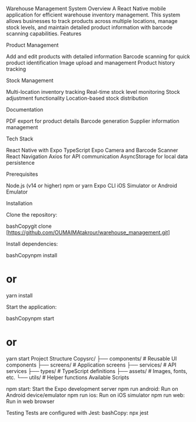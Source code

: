 Warehouse Management System
Overview
A React Native mobile application for efficient warehouse inventory management. This system allows businesses to track products across multiple locations, manage stock levels, and maintain detailed product information with barcode scanning capabilities.
Features

Product Management

Add and edit products with detailed information
Barcode scanning for quick product identification
Image upload and management
Product history tracking


Stock Management

Multi-location inventory tracking
Real-time stock level monitoring
Stock adjustment functionality
Location-based stock distribution


Documentation

PDF export for product details
Barcode generation
Supplier information management



Tech Stack

React Native with Expo
TypeScript
Expo Camera and Barcode Scanner
React Navigation
Axios for API communication
AsyncStorage for local data persistence

Prerequisites

Node.js (v14 or higher)
npm or yarn
Expo CLI
iOS Simulator or Android Emulator

Installation

Clone the repository:

bashCopygit clone [https://github.com/OUMAIMAtakrour/warehouse_management.git]

Install dependencies:

bashCopynpm install
# or
yarn install

Start the application:

bashCopynpm start
# or
yarn start
Project Structure
Copysrc/
  ├── components/     # Reusable UI components
  ├── screens/        # Application screens
  ├── services/       # API services
  ├── types/          # TypeScript definitions
  ├── assets/         # Images, fonts, etc.
  └── utils/          # Helper functions
Available Scripts

npm start: Start the Expo development server
npm run android: Run on Android device/emulator
npm run ios: Run on iOS simulator
npm run web: Run in web browser

Testing
Tests are configured with Jest:
bashCopy:
npx jest